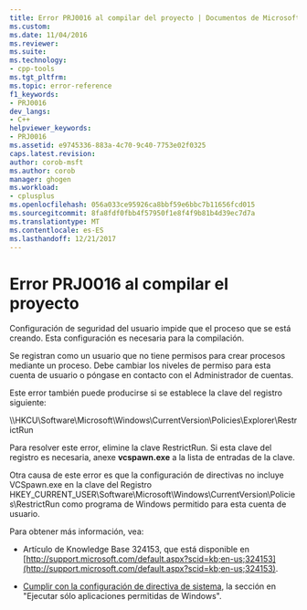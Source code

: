 ```yaml
---
title: Error PRJ0016 al compilar del proyecto | Documentos de Microsoft
ms.custom: 
ms.date: 11/04/2016
ms.reviewer: 
ms.suite: 
ms.technology:
- cpp-tools
ms.tgt_pltfrm: 
ms.topic: error-reference
f1_keywords:
- PRJ0016
dev_langs:
- C++
helpviewer_keywords:
- PRJ0016
ms.assetid: e9745336-883a-4c70-9c40-7753e02f0325
caps.latest.revision: 
author: corob-msft
ms.author: corob
manager: ghogen
ms.workload:
- cplusplus
ms.openlocfilehash: 056a033ce95926ca8bbf59e6bbc7b11656fcd015
ms.sourcegitcommit: 8fa8fdf0fbb4f57950f1e8f4f9b81b4d39ec7d7a
ms.translationtype: MT
ms.contentlocale: es-ES
ms.lasthandoff: 12/21/2017
---
```

# <a name="project-build-error-prj0016"></a>Error PRJ0016 al compilar el proyecto
Configuración de seguridad del usuario impide que el proceso que se está creando. Esta configuración es necesaria para la compilación.  
  
 Se registran como un usuario que no tiene permisos para crear procesos mediante un proceso. Debe cambiar los niveles de permiso para esta cuenta de usuario o póngase en contacto con el Administrador de cuentas.  
  
 Este error también puede producirse si se establece la clave del registro siguiente:  
  
 \\\HKCU\Software\Microsoft\Windows\CurrentVersion\Policies\Explorer\RestrictRun  
  
 Para resolver este error, elimine la clave RestrictRun. Si esta clave del registro es necesaria, anexe **vcspawn.exe** a la lista de entradas de la clave.  
  
 Otra causa de este error es que la configuración de directivas no incluye VCSpawn.exe en la clave del Registro HKEY_CURRENT_USER\Software\Microsoft\Windows\CurrentVersion\Policies\RestrictRun como programa de Windows permitido para esta cuenta de usuario.  
  
 Para obtener más información, vea:  
  
-   Artículo de Knowledge Base 324153, que está disponible en [http://support.microsoft.com/default.aspx?scid=kb;en-us;324153](http://support.microsoft.com/default.aspx?scid=kb;en-us;324153).  
  
-   [Cumplir con la configuración de directiva de sistema](http://msdn.microsoft.com/library/aa372139), la sección en "Ejecutar sólo aplicaciones permitidas de Windows".